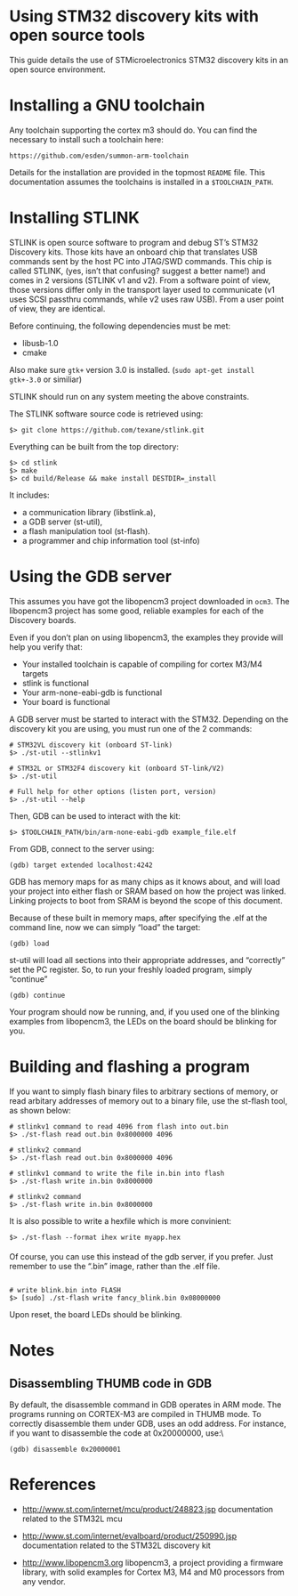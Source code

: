 Using STM32 discovery kits with open source tools
========

This guide details the use of STMicroelectronics STM32 discovery kits in an open source environment.

Installing a GNU toolchain
==========================

Any toolchain supporting the cortex m3 should do. You can find the
necessary to install such a toolchain here:

```
https://github.com/esden/summon-arm-toolchain
```

Details for the installation are provided in the topmost `README` file.
This documentation assumes the toolchains is installed in a
`$TOOLCHAIN_PATH`.

Installing STLINK
=================

STLINK is open source software to program and debug ST’s STM32 Discovery
kits. Those kits have an onboard chip that translates USB commands sent
by the host PC into JTAG/SWD commands. This chip is called STLINK, (yes,
isn’t that confusing? suggest a better name!) and comes in 2 versions
(STLINK v1 and v2). From a software point of view, those versions differ
only in the transport layer used to communicate (v1 uses SCSI passthru
commands, while v2 uses raw USB). From a user point of view, they are
identical.


Before continuing, the following dependencies must be met:

-   libusb-1.0
-   cmake

Also make sure `gtk+` version 3.0 is installed. (`sudo apt-get install gtk+-3.0` or similiar)

STLINK should run on any system meeting the above constraints. 

The STLINK software source code is retrieved using:

```
$> git clone https://github.com/texane/stlink.git
```

Everything can be built from the top directory:

```
$> cd stlink
$> make
$> cd build/Release && make install DESTDIR=_install
```

It includes:

- a communication library (libstlink.a),
- a GDB server (st-util),
- a flash manipulation tool (st-flash).
- a programmer and chip information tool (st-info)

Using the GDB server
====================
 

This assumes you have got the libopencm3 project downloaded in `ocm3`.
The libopencm3 project has some good, reliable examples for each of the
Discovery boards.

Even if you don’t plan on using libopencm3, the examples they provide
will help you verify that:

-   Your installed toolchain is capable of compiling for cortex M3/M4
    targets
-   stlink is functional
-   Your arm-none-eabi-gdb is functional
-   Your board is functional

A GDB server must be started to interact with the STM32. Depending on
the discovery kit you are using, you must run one of the 2 commands:

```
# STM32VL discovery kit (onboard ST-link)
$> ./st-util --stlinkv1

# STM32L or STM32F4 discovery kit (onboard ST-link/V2)
$> ./st-util 

# Full help for other options (listen port, version)
$> ./st-util --help
``` 

Then, GDB can be used to interact with the kit:

```
$> $TOOLCHAIN_PATH/bin/arm-none-eabi-gdb example_file.elf
```

From GDB, connect to the server using:

```
(gdb) target extended localhost:4242
```

GDB has memory maps for as many chips as it knows about, and will load
your project into either flash or SRAM based on how the project was
linked. Linking projects to boot from SRAM is beyond the scope of this
document.

Because of these built in memory maps, after specifying the .elf at the
command line, now we can simply “load” the target:

```
(gdb) load
``` 

st-util will load all sections into their appropriate addresses, and
“correctly” set the PC register. So, to run your freshly loaded program,
simply “continue”

```
(gdb) continue
```

Your program should now be running, and, if you used one of the blinking
examples from libopencm3, the LEDs on the board should be blinking for
you.

Building and flashing a program
===============================

If you want to simply flash binary files to arbitrary sections of
memory, or read arbitary addresses of memory out to a binary file, use
the st-flash tool, as shown below:

```
# stlinkv1 command to read 4096 from flash into out.bin
$> ./st-flash read out.bin 0x8000000 4096

# stlinkv2 command
$> ./st-flash read out.bin 0x8000000 4096

# stlinkv1 command to write the file in.bin into flash
$> ./st-flash write in.bin 0x8000000

# stlinkv2 command
$> ./st-flash write in.bin 0x8000000
```

It is also possible to write a hexfile which is more convinient:

```
$> ./st-flash --format ihex write myapp.hex
```

#### 

Of course, you can use this instead of the gdb server, if you prefer.
Just remember to use the “.bin” image, rather than the .elf file.

```

# write blink.bin into FLASH
$> [sudo] ./st-flash write fancy_blink.bin 0x08000000
```

Upon reset, the board LEDs should be blinking.

Notes
=====

Disassembling THUMB code in GDB
-------------------------------

By default, the disassemble command in GDB operates in ARM mode. The
programs running on CORTEX-M3 are compiled in THUMB mode. To correctly
disassemble them under GDB, uses an odd address. For instance, if you
want to disassemble the code at 0x20000000, use:\

```
(gdb) disassemble 0x20000001
```

References
==========

-   <http://www.st.com/internet/mcu/product/248823.jsp>
    documentation related to the STM32L mcu

-   <http://www.st.com/internet/evalboard/product/250990.jsp>
    documentation related to the STM32L discovery kit

-   <http://www.libopencm3.org>
    libopencm3, a project providing a firmware library, with solid
    examples for Cortex M3, M4 and M0 processors from any vendor.
